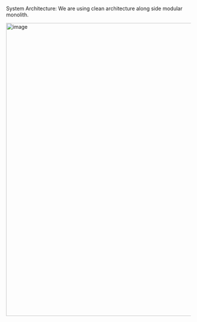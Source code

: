 System Architecture:
We are  using clean architecture along side modular monolith.

<img width="1373" height="798" alt="image" src="https://github.com/user-attachments/assets/91e7479e-9896-475d-b744-c6e84ec26080" />
